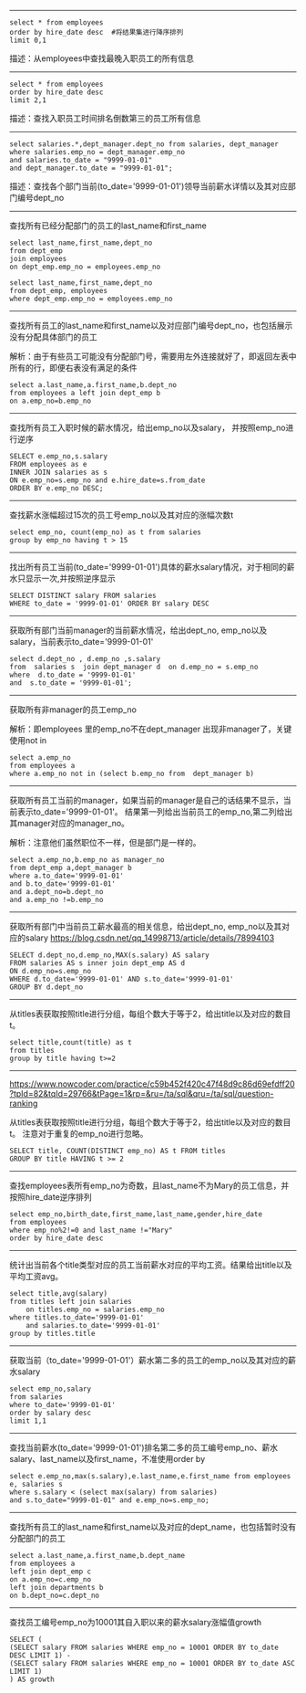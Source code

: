 
---
```
select * from employees 
order by hire_date desc  #将结果集进行降序排列
limit 0,1
```
描述：从employees中查找最晚入职员工的所有信息

---
```
select * from employees 
order by hire_date desc 
limit 2,1
```
描述：查找入职员工时间排名倒数第三的员工所有信息

---
```
select salaries.*,dept_manager.dept_no from salaries, dept_manager 
where salaries.emp_no = dept_manager.emp_no
and salaries.to_date = "9999-01-01"
and dept_manager.to_date = "9999-01-01";
```
描述：查找各个部门当前(to_date='9999-01-01')领导当前薪水详情以及其对应部门编号dept_no

---

查找所有已经分配部门的员工的last_name和first_name

```
select last_name,first_name,dept_no
from dept_emp
join employees
on dept_emp.emp_no = employees.emp_no
```

```
select last_name,first_name,dept_no
from dept_emp, employees
where dept_emp.emp_no = employees.emp_no
```

---
查找所有员工的last_name和first_name以及对应部门编号dept_no，也包括展示没有分配具体部门的员工

解析：由于有些员工可能没有分配部门号，需要用左外连接就好了，即返回左表中所有的行，即便右表没有满足的条件

```
select a.last_name,a.first_name,b.dept_no
from employees a left join dept_emp b
on a.emp_no=b.emp_no
```

---

查找所有员工入职时候的薪水情况，给出emp_no以及salary， 并按照emp_no进行逆序

```
SELECT e.emp_no,s.salary
FROM employees as e
INNER JOIN salaries as s
ON e.emp_no=s.emp_no and e.hire_date=s.from_date
ORDER BY e.emp_no DESC;
```

---

查找薪水涨幅超过15次的员工号emp_no以及其对应的涨幅次数t

```
select emp_no, count(emp_no) as t from salaries
group by emp_no having t > 15
```

---

找出所有员工当前(to_date='9999-01-01')具体的薪水salary情况，对于相同的薪水只显示一次,并按照逆序显示
```
SELECT DISTINCT salary FROM salaries
WHERE to_date = '9999-01-01' ORDER BY salary DESC
```

---

获取所有部门当前manager的当前薪水情况，给出dept_no, emp_no以及salary，当前表示to_date='9999-01-01'

```
select d.dept_no , d.emp_no ,s.salary 
from  salaries s  join dept_manager d  on d.emp_no = s.emp_no 
where  d.to_date = '9999-01-01' 
and  s.to_date = '9999-01-01';
```

---

获取所有非manager的员工emp_no

解析：即employees 里的emp_no不在dept_manager 出现非manager了，关键使用not in
```
select a.emp_no
from employees a
where a.emp_no not in (select b.emp_no from  dept_manager b)
```

---
获取所有员工当前的manager，如果当前的manager是自己的话结果不显示，当前表示to_date='9999-01-01'。
结果第一列给出当前员工的emp_no,第二列给出其manager对应的manager_no。

解析：注意他们虽然职位不一样，但是部门是一样的。
```
select a.emp_no,b.emp_no as manager_no
from dept_emp a,dept_manager b
where a.to_date='9999-01-01' 
and b.to_date='9999-01-01' 
and a.dept_no=b.dept_no 
and a.emp_no !=b.emp_no 
```

---

获取所有部门中当前员工薪水最高的相关信息，给出dept_no, emp_no以及其对应的salary
https://blog.csdn.net/qq_14998713/article/details/78994103
```
SELECT d.dept_no,d.emp_no,MAX(s.salary) AS salary
FROM salaries AS s inner join dept_emp AS d
ON d.emp_no=s.emp_no
WHERE d.to_date='9999-01-01' AND s.to_date='9999-01-01'
GROUP BY d.dept_no
```

---

从titles表获取按照title进行分组，每组个数大于等于2，给出title以及对应的数目t。

```
select title,count(title) as t 
from titles
group by title having t>=2
```

---

https://www.nowcoder.com/practice/c59b452f420c47f48d9c86d69efdff20?tpId=82&tqId=29766&tPage=1&rp=&ru=/ta/sql&qru=/ta/sql/question-ranking

从titles表获取按照title进行分组，每组个数大于等于2，给出title以及对应的数目t。
注意对于重复的emp_no进行忽略。

```
SELECT title, COUNT(DISTINCT emp_no) AS t FROM titles
GROUP BY title HAVING t >= 2
```

---

查找employees表所有emp_no为奇数，且last_name不为Mary的员工信息，并按照hire_date逆序排列
```
select emp_no,birth_date,first_name,last_name,gender,hire_date
from employees
where emp_no%2!=0 and last_name !="Mary"
order by hire_date desc
```

---

统计出当前各个title类型对应的员工当前薪水对应的平均工资。结果给出title以及平均工资avg。

```
select title,avg(salary)
from titles left join salaries
    on titles.emp_no = salaries.emp_no
where titles.to_date='9999-01-01'
    and salaries.to_date='9999-01-01'
group by titles.title
```

---
获取当前（to_date='9999-01-01'）薪水第二多的员工的emp_no以及其对应的薪水salary

```
select emp_no,salary
from salaries
where to_date='9999-01-01'
order by salary desc
limit 1,1
```

---

查找当前薪水(to_date='9999-01-01')排名第二多的员工编号emp_no、薪水salary、last_name以及first_name，不准使用order by
```
select e.emp_no,max(s.salary),e.last_name,e.first_name from employees e, salaries s
where s.salary < (select max(salary) from salaries)
and s.to_date="9999-01-01" and e.emp_no=s.emp_no;
```

---
查找所有员工的last_name和first_name以及对应的dept_name，也包括暂时没有分配部门的员工

```
select a.last_name,a.first_name,b.dept_name
from employees a
left join dept_emp c
on a.emp_no=c.emp_no 
left join departments b
on b.dept_no=c.dept_no
```
---
查找员工编号emp_no为10001其自入职以来的薪水salary涨幅值growth
```
SELECT ( 
(SELECT salary FROM salaries WHERE emp_no = 10001 ORDER BY to_date DESC LIMIT 1) -
(SELECT salary FROM salaries WHERE emp_no = 10001 ORDER BY to_date ASC LIMIT 1)
) AS growth
```